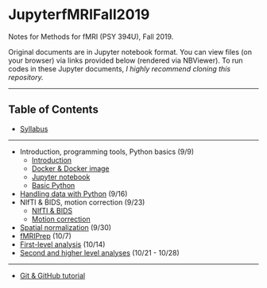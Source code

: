 # JupyterfMRIFall2019
Notes for Methods for fMRI (PSY 394U), Fall 2019. 

Original documents are in Jupyter notebook format. You can view files (on your browser) via links provided below (rendered via NBViewer). To run codes in these Jupyter documents, *I highly recommend cloning this repository.*

***

## Table of Contents

* [Syllabus](https://nbviewer.jupyter.org/github/sathayas/JupyterfMRIFall2019/blob/master/Syllabus/Syllabus_fMRI_Fall2019.ipynb)

***

* Introduction, programming tools, Python basics (9/9)
  * [Introduction](https://nbviewer.jupyter.org/github/sathayas/JupyterfMRIFall2019/blob/master/Intro.ipynb)
  * [Docker & Docker image](https://nbviewer.jupyter.org/github/sathayas/JupyterfMRIFall2019/blob/master/Docker.ipynb)
  * [Jupyter notebook](https://nbviewer.jupyter.org/github/sathayas/JupyterfMRIFall2019/blob/master/Jupyter.ipynb)
  * [Basic Python](https://nbviewer.jupyter.org/github/sathayas/JupyterfMRIFall2019/blob/master/BasicPython.ipynb)
* [Handling data with Python](https://nbviewer.jupyter.org/github/sathayas/JupyterfMRIFall2019/blob/master/HandlingData.ipynb) (9/16)  
* NIfTI & BIDS, motion correction (9/23)
  * [NIfTI & BIDS](https://nbviewer.jupyter.org/github/sathayas/JupyterfMRIFall2019/blob/master/NIfTI_BIDS.ipynb)  
  * [Motion correction](https://nbviewer.jupyter.org/github/sathayas/JupyterfMRIFall2019/blob/master/MoCor.ipynb)  
* [Spatial normalization](https://nbviewer.jupyter.org/github/sathayas/JupyterfMRIFall2019/blob/master/Normalization.ipynb) (9/30)  
* [fMRIPrep](https://nbviewer.jupyter.org/github/sathayas/JupyterfMRIFall2019/blob/master/fMRIPrep.ipynb) (10/7)  
* [First-level analysis](https://nbviewer.jupyter.org/github/sathayas/JupyterfMRIFall2019/blob/master/Level1.ipynb) (10/14)  
* [Second and higher level analyses](https://nbviewer.jupyter.org/github/sathayas/JupyterfMRIFall2019/blob/master/Level2.ipynb) (10/21 - 10/28)  
  
  
***
* [Git & GitHub tutorial](https://nbviewer.jupyter.org/github/sathayas/JupyterPythonFall2018/blob/master/Git.ipynb)
